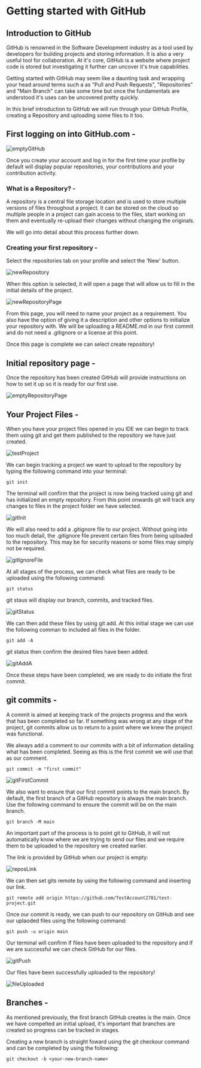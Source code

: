 # Getting started with GitHub

## Introduction to GitHub

GitHub is renowned in the Software Development industry as a tool used by developers for building projects and storing information. It is also a very useful tool for collaboration. At it's core, GitHub is a website where project code is stored but investigating it further can uncover it's true capabilities.

Getting started with GitHub may seem like a daunting task and wrapping your head around terms such a as "Pull and Push Requests", "Repositories" and "Main Branch" can take some time but once the fundamentals are understood it's uses can be uncovered pretty quickly.

In this brief introduction to GitHub we will run through your GitHub Profile, creating a Repository and uploading some files to it too.

## First logging on into GitHub.com -

<img title="emptyGitHub" alt="emptyGitHub" src="imgs/emptyGitHub.png">

Once you create your account and log in for the first time your profile by default will display  popular repositories, your contributions and your contribution activity.

### **What is a Repository? -**

A repository is a central file storage location and is used to store multiple versions of files throughout a project. It can be stored on the cloud so multiple people in a project can gain access to the files, start working on them and eventually re-upload their changes without changing the originals.

We will go into detail about this process further down.

### **Creating your first repository -**

Select the repositories tab on your profile and select the 'New' button.

<img title="newRepository" alt="newRepository" src="imgs/newRepository.png">

When this option is selected, it will open a page that will allow us to fill in the initial details of the project.

<img title-image="newRepositoryPage" alt="newRepositoryPage" src="imgs/newRepositoryPage.png">

From this page, you will need to name your project as a requirement. You also have the option of giving it a description and other options to initialize your repository with. We will be uploading a README.md in our first commit and do not need a .gitignore or a license at this point.

Once this page is complete we can select create repository!

## **Initial repository page -**

Once the repository has been created GitHub will provide instructions on how to set it up so it is ready for our first use.

<img title-image="emptyRepository" alt="emptyRepositoryPage" src="imgs/emptyRepository.png">

## **Your Project Files -**

When you have your project files opened in you IDE we can begin to track them using git and get them published to the repository we have just created.

<img title-image="testProject" alt="testProject" src="imgs/testProject.png">

We can begin tracking a project we want to upload to the repository by typing the following command into your terminal:

    git init

The terminal will confirm that the project is now being tracked using git and has initialized an empty repository. From this point onwards git will track any changes to files in the project folder we have selected.


<img title-image="gitInit" alt="gitInit" src="imgs/gitInit.png">

We will also need to add a .gitignore file to our project. Without going into too much detail, the .gitignore file prevent certain files from being uploaded to the repository. This may be for security reasons or some files may simply not be required.


<img title-image="gitIgnoreFile" alt="gitIgnoreFile" src="imgs/gitIgnoreFile.png">

At all stages of the process, we can check what files are ready to be uploaded using the following command:

    git status 

git staus will display our branch, commits, and tracked files.

<img title-image="gitStatus" alt="gitStatus" src="imgs/gitStatus.png">

We can then add these files by using git add. At this initial stage we can use the following comman  to included all files in the folder.

    git add -A

git status then confirm the desired files have been added.

<img title-image="gitAddA" alt="gitAddA" src="imgs/gitAddA.png">

Once these steps have been completed, we are ready to do initiate the first commit.

## **git commits -**

A commit is aimed at keeping track of the projects progress and the work that has been completed so far. If something was wrong at any stage of the project, git commits allow us to return to a point where we knew the project was functional.

We always add a comment to our commits with a bit of information detailing what has been completed. Seeing as this is the first commit we will use that as our comment.


    git commit -m "first commit"


<img title-image="gitFirstCommit" alt="gitFirstCommit" src="imgs/gitFirstCommit.png">


We also want to ensure that our first commit points to the main branch. By default, the first branch of a GitHub repository is always the main branch. Use the following command to ensure the commit will be on the main branch.  

    git branch -M main

An important part of the process is to point git to GitHub, it will not automatically know where we are trying to send our files and we require them to be uploaded to the repository we created earlier.

The link is provided by GitHub when our project is empty:

<img title-image="reposLink" alt="reposLink" src="imgs/reposLink.png">

We can then set gits remote by using the following command and inserting our link.

    git remote add origin https://github.com/TestAccount2781/test-project.git

Once our commit is ready, we can push to our repository on GitHub and see our uplaoded files using the following command:

    git push -u origin main

Our terminal will confirm if files have been uploaded to the repository and if we are successful we can check GitHub for our files.

<img title-image="gitPush" alt="gitPush" src="imgs/gitPush.png">

Our files have been successfully uploaded to the repository!

<img title-image="fileUplaoded" alt="fileUploaded" src="imgs/fileUploaded.png">

## **Branches -**

As mentioned previously, the first branch GitHub creates is the main. Once we have compelted an initial upload, it's important that branches are created so progress can be tracked in stages.

Creating a new branch is straight foward using the git checkour command and can be completed by using the following:

    git checkout -b <your-new-branch-name>

